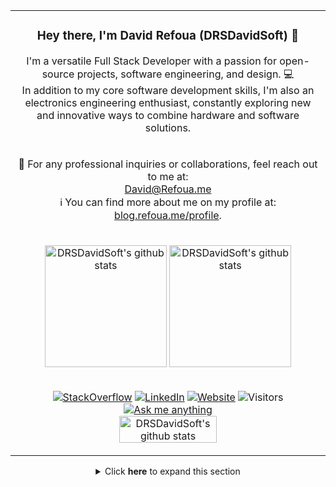 <table align="center">
  <tr>
    <td colspan="2">
      <h3 align="center">Hey there, I'm David Refoua (DRSDavidSoft) 👋</h3>
      <p align="center">
        I'm a versatile Full Stack Developer with a passion for open-source projects, software engineering, and design. 💻<br>
        In addition to my core software development skills, I'm also an electronics engineering enthusiast, constantly exploring new and innovative ways to combine hardware and software solutions.<br>
      </p>
    </td>
  </tr>
  <tr>
    <td colspan="2">
      <p align="center">
        📧 For any professional inquiries or collaborations, feel reach out to me at:<br>
        <a href="mailto:David@Refoua.me">David@Refoua.me</a><br>
        ℹ️ You can find more about me on my profile at:<br>
        <a rel="me" href="https://blog.refoua.me/profile">blog.refoua.me/profile</a>.<br>
      </p>
    </td>
  </tr>
  <tr>
    <td colspan="2">
      <p align="center">
        <picture height="195" align="center">
          <source
            srcset="https://github-readme-stats-git-masterrstaa-rickstaa.vercel.app/api/top-langs/?username=DRSDavidSoft&layout=compact&theme=github_dark&count_private=true"
            media="(prefers-color-scheme: dark)"
          />
          <source
            srcset="https://github-readme-stats-git-masterrstaa-rickstaa.vercel.app/api/top-langs/?username=DRSDavidSoft&layout=compact&count_private=true"
            media="(prefers-color-scheme: light), (prefers-color-scheme: no-preference)"
          />
          <img height="195" align="center" src="https://github-readme-stats-git-masterrstaa-rickstaa.vercel.app/api/top-langs/?username=DRSDavidSoft&layout=compact&count_private=true" title="DRSDavidSoft's github stats" />
        </picture>
        <picture height="195" align="center">
          <source
            srcset="https://github-readme-stats-git-masterrstaa-rickstaa.vercel.app/api?username=DRSDavidSoft&show_icons=true&theme=github_dark"
            media="(prefers-color-scheme: dark)"
          />
          <source
            srcset="https://github-readme-stats-git-masterrstaa-rickstaa.vercel.app/api?username=DRSDavidSoft&show_icons=true"
            media="(prefers-color-scheme: light), (prefers-color-scheme: no-preference)"
          />
          <img height="195" align="center" src="https://github-readme-stats-git-masterrstaa-rickstaa.vercel.app/api?username=DRSDavidSoft&show_icons=true" title="DRSDavidSoft's github stats" />
        </picture>
      </p>
    </td>
  </tr>
  <tr>
    <td colspan="2">
      <p align="center">
        <a href="https://stackoverflow.com/users/1454514/david-refoua"><img src="https://img.shields.io/badge/StackOverflow-DRSDavidSoft-e17055?style=flat-square&logo=StackOverflow" alt="StackOverflow"></a>
        <a href="https://ir.linkedin.com/in/drsdavidsoft"><img src="https://img.shields.io/badge/LinkedIn-David%20Refoua-0984e3?style=flat-square&logo=LinkedIn" alt="LinkedIn"></a>
        <a href="https://www.refoua.me/"><img src="https://img.shields.io/badge/Website-www.Refoua.me-fdcb6e?style=flat-square" alt="Website"></a>
        <img src="https://vbr.nathanchung.dev/badge?page_id=DRSDavidSoft.visitor-badge&style=flat-square&logo=Github&color=00b894" alt="Visitors"><br>
        <a href="https://t.me/DRSDavidSoft"><img src="https://img.shields.io/badge/message-%40DRSDavidSoft?style=for-the-badge&logo=telegram&color=black" alt="Ask me anything"></a><br>
        <a href="https://stackexchange.com/users/791357" align="center">
          <picture width="208" height="58" align="center">
            <source
              srcset="https://stackexchange.com/users/flair/791357.png?theme=dark"
              media="(prefers-color-scheme: dark)"
            />
            <source
              srcset="https://stackexchange.com/users/flair/791357.png"
              media="(prefers-color-scheme: light), (prefers-color-scheme: no-preference)"
            />
            <img width="156" height="43.5" align="center" src="https://stackexchange.com/users/flair/791357.png" title="DRSDavidSoft's github stats" />
          </picture>
        </a>
      </p>
    </td>
  </tr>
</table>

<details align="center">
  <summary>
    Click <strong>here</strong> to expand this section
  </summary>
  <ul>
    <li> I'm a versatile software engineer and electronics wiz, always eager to tackle complex challenges and deliver innovative solutions. 🧑‍💻<br>
    <li> While I'm well-versed in web development, my true passions lie in the realms of tinkering with the Linux kernel, embedded systems, IoT, and cutting-edge technologies. I thrive on the intricacies of software architecture, microcontroller programming, open-source development, and custom PCB fabrication. From designing smart home devices to crafting industrial automation solutions, I'm constantly exploring new frontiers in the world of electronics.
    <li> In the software domain, I've honed my skills in building robust and scalable applications. I'm a quick learner and love working with the latest technologies, whether it's optimizing database architectures, implementing secure authentication systems, or streamlining DevOps workflows. I'm always striving to expand my knowledge and stay ahead of the curve.
    <li> What really sets me apart is my passion for collaboration and problem-solving. I enjoy working closely with cross-functional teams to tackle complex challenges, combining my technical expertise with creative thinking to deliver exceptional results. I'm a team player at heart, always eager to learn from my peers and share my knowledge.
    <li> While I may not have all the answers, I'm driven by a relentless curiosity and a commitment to continuous improvement. If you're tackling an exciting project and could use an adaptable tech enthusiast on your team, I'd be honored to discuss how I can contribute to your success.
  </ul>
</details>

<br/>
